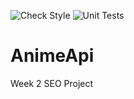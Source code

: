 ![Check Style](https://github.com/jgil325/AnimeApi/actions/workflows/checkStyle.yml/badge.svg)
![Unit Tests](https://github.com/jgil325/AnimeApi/tests,py/badge.svg)

# AnimeApi
Week 2 SEO Project
